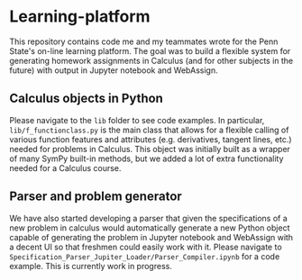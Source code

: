 # Learning-platform
This repository contains code me and my teammates wrote for the Penn State's on-line learning platform. The goal was to build a flexible system for generating homework assignments in Calculus (and for other subjects in the future) with output in Jupyter notebook and WebAssign.

## Calculus objects in Python
Please navigate to the `lib` folder to see code examples. In particular, `lib/f_functionclass.py` is the main class that allows for a flexible calling of various function features and attributes (e.g. derivatives, tangent lines, etc.) needed for problems in Calculus. This object was initially built as a wrapper of many SymPy built-in methods, but we added a lot of extra functionality needed for a Calculus course.

## Parser and problem generator
We have also started developing a parser that given the specifications of a new problem in calculus would automatically generate a new Python object capable of generating the problem in Jupyter notebook and WebAssign with a decent UI so that freshmen could easily work with it. Please navigate to `Specification_Parser_Jupiter_Loader/Parser_Compiler.ipynb` for a code example. This is currently work in progress.

